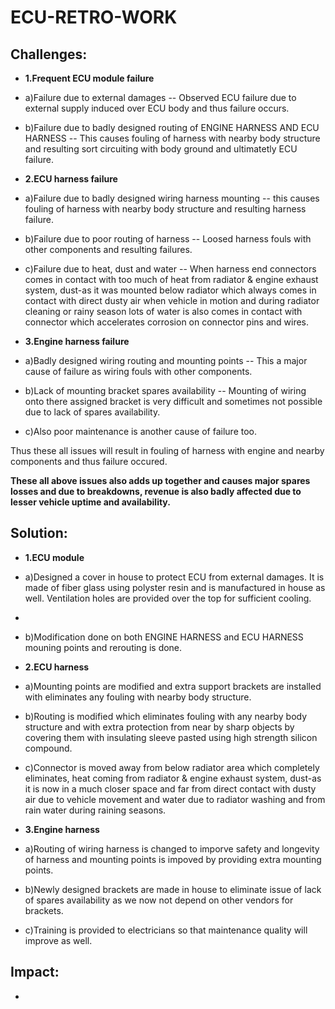 # ECU-RETRO-WORK

## Challenges:
* **1.Frequent ECU module failure** 
 * a)Failure due to external damages -- Observed ECU failure due to external supply induced over ECU body and thus failure occurs.
 * b)Failure due to badly designed routing of ENGINE HARNESS AND ECU HARNESS -- This causes fouling of harness with nearby body structure and resulting sort circuiting with body ground and ultimatetly ECU failure.

* **2.ECU harness failure** 
 * a)Failure due to badly designed wiring harness mounting -- this causes fouling of harness with nearby body structure and resulting harness failure.
 * b)Failure due to poor routing of harness -- Loosed harness fouls with other components and resulting failures.
 * c)Failure due to heat, dust and water -- When harness end connectors comes in contact with too much of heat from radiator & engine exhaust system, dust-as it was mounted below radiator which always comes in contact with direct dusty air when vehicle in motion and during radiator cleaning or rainy season lots of water is also comes in contact with connector which accelerates corrosion on connector pins and wires. 

* **3.Engine harness failure** 
 * a)Badly designed wiring routing and mounting points -- This a major cause of failure as wiring fouls with other components.
 * b)Lack of mounting bracket spares availability -- Mounting of wiring onto there assigned bracket is very difficult and sometimes not possible due to lack of spares availability. 
 * c)Also poor maintenance is another cause of failure too. 

  Thus these all issues will result in fouling of harness with engine and nearby components and thus failure occured.

**These all above issues also adds up together and causes major spares losses and due to breakdowns, revenue is also badly affected due to lesser vehicle uptime and availability.**

## Solution:
* **1.ECU module**

 * a)Designed a cover in house to protect ECU from external damages. It is made of fiber glass using polyster resin and is manufactured in house as well. Ventilation holes are provided over the top for sufficient cooling.
 * 
 * b)Modification done on both ENGINE HARNESS and ECU HARNESS mouning points and rerouting is done.

*  **2.ECU harness** 
  * a)Mounting points are modified and extra support brackets are installed with eliminates any fouling with nearby body structure.
  * b)Routing is modified which eliminates fouling with any nearby body structure and with extra protection from near by sharp objects by covering them with insulating sleeve pasted using high strength silicon compound.
  * c)Connector is moved away from below radiator area which completely eliminates, heat coming from radiator & engine exhaust system, dust-as it is now in a much closer space and far from direct contact with dusty air due to vehicle movement and water due to radiator washing and from rain water during raining seasons.

*  **3.Engine harness** 
  * a)Routing of wiring harness is changed to imporve safety and longevity of harness and mounting points is impoved by providing extra mounting points.
  * b)Newly designed brackets are made in house to eliminate issue of lack of spares availability as we now not depend on other vendors for brackets.
  * c)Training is provided to electricians so that maintenance quality will improve as well.

## Impact:
  * 
